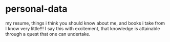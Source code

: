 # personal-data
my resume, things i think you should know about me, and books i take from
I know very little!!! I say this with excitement, that knowledge is attainable through a quest that one can undertake.
